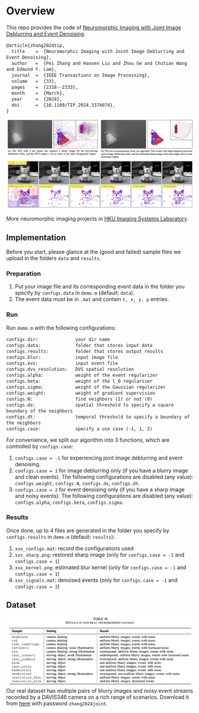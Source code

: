 # Overview
This repo provides the code of [Neuromorphic Imaging with Joint Image Deblurring and Event Denoising](https://doi.org/10.1109/TIP.2024.3374074).
```
@article{zhang2024tip,
  title    =  {Neuromorphic Imaging with Joint Image Deblurring and Event Denoising},
  author   =  {Pei Zhang and Haosen Liu and Zhou Ge and Chutian Wang and Edmund Y. Lam},
  journal  =  {IEEE Transactions on Image Processing},
  volume   =  {33},
  pages    =  {2318--2333},
  month    =  {March},
  year     =  {2024},
  doi      =  {10.1109/TIP.2024.3374074},
}
```
![DEMO](./imgs/demo.png)
![DEMO](./imgs/demo2.png)

More neuromorphic imaging projects in [HKU Imaging Systems Laboratory](https://www.eee.hku.hk/~elam/research/pub-uf.html).
## Implementation
Before you start, please glance at the (good and failed) sample files we upload in the folders `data` and `results`.
### Preparation
1. Put your image file and its corresponding event data in the folder you specify by `configs.data` in `demo.m` (default: `data`).
2. The event data must be in `.mat` and contain `t, x, y, p` entries.

### Run
Run `demo.m` with the following configurations:
```
configs.dir:              your dir name
configs.data:             folder that stores input data
configs.results:          folder that stores output results
configs.blur:             input image file
configs.evs:              input event file
configs.dvs_resolution:   DVS spatial resolution
configs.alpha:            weight of the event regularizer
configs.beta:             weight of the l_0 regularizer
configs.sigma:            weight of the Gaussian regularizer
configs.weight:           weight of gradient supervision
configs.N:                find neighbors (1) or not (0)
configs.dx:               spatial threshold to specify a square boundary of the neighbors
configs.dt:               temporal threshold to specify a boundary of the neighbors
configs.case:             specify a use case (-1, 1, 2)
```
For convenience, we split our algorithm into 3 functions, which are controlled by `configs.case`:
1. `configs.case = -1` for experiencing joint image deblurring and event denoising.
2. `configs.case = 1` for image deblurring only (if you have a blurry image and clean events). The following configurations are disabled (any value): `configs.weight`, `configs.N`, `configs.dx`, `configs.dt`.
3. `configs.case = 2` for event denoising only (if you have a sharp image and noisy events). The following configurations are disabled (any value): `configs.alpha`, `configs.beta`, `configs.sigma`.

### Results
Once done, up to 4 files are generated in the folder you specify by `configs.results` in `demo.m` (default: `results`):
1. `xxx_configs.mat`:      record the configurations used
2. `xxx_sharp.png`:        restored sharp image (only for `configs.case = -1` and `configs.case = 1`)
3. `xxx_kernel.png`:       estimated blur kernel (only for `configs.case = -1` and `configs.case = 1`)
4. `xxx_signals.mat`:      denoised events (only for `configs.case = -1` and `configs.case = 2`)

## Dataset
![DATA](./imgs/data.png)
Our real dataset has multiple pairs of blurry images and noisy event streams recorded by a DAVIS346 camera on a rich range of scenarios. Download it from [here](https://connecthkuhk-my.sharepoint.com/:u:/g/personal/u3008016_connect_hku_hk/ESJ-VEuUiu5MjInYNLTDGKUBXPnjPSJLDDe1Chn96Hw2Wg) with password `zhang2024joint`.
